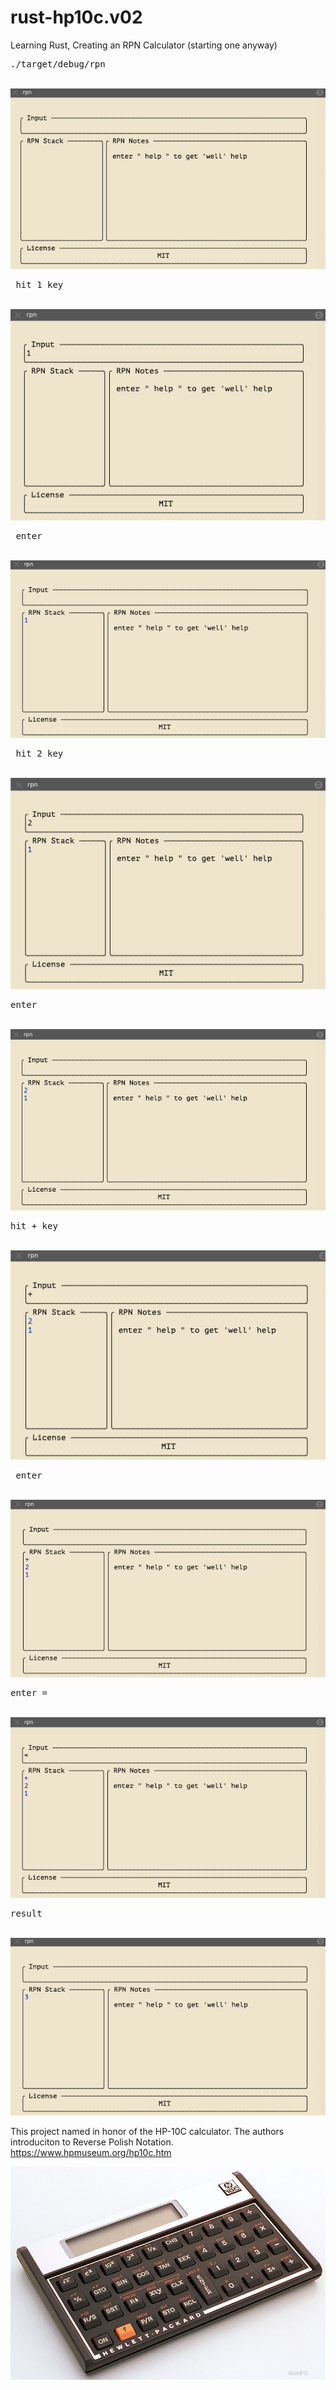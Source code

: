 # rust-hp10c.v02
Learning Rust, Creating an RPN Calculator (starting one anyway)

<pre>./target/debug/rpn </pre><br/>
<img src="https://github.com/hank-greene/rust-hp10c.v02/blob/main/00-pics/01-start.png?raw=true" />

<pre> hit 1 key </pre><br/>
<img src="https://github.com/hank-greene/rust-hp10c.v02/blob/main/00-pics/02-hit-1-key.png?raw=true" />

<pre> enter </pre><br/>
<img src="https://github.com/hank-greene/rust-hp10c.v02/blob/main/00-pics/03-enter-1.png?raw=true" />

<pre> hit 2 key </pre><br/>
<img src="https://github.com/hank-greene/rust-hp10c.v02/blob/main/00-pics/04-hit-2-key.png?raw=true" />

<pre>enter </pre><br/>
<img src="https://github.com/hank-greene/rust-hp10c.v02/blob/main/00-pics/05-enter-2.png?raw=true" />

<pre>hit + key </pre><br/>
<img src="https://github.com/hank-greene/rust-hp10c.v02/blob/main/00-pics/06-hit-plus-key.png?raw=true" />

<pre> enter </pre> <br/>
<img src="https://github.com/hank-greene/rust-hp10c.v02/blob/main/00-pics/07-enter-plus.png?raw=true" />

<pre>enter = </pre>  <br/>
<img src="https://github.com/hank-greene/rust-hp10c.v02/blob/main/00-pics/08-enter-equals.png?raw=true" />

<pre>result </pre>  <br/>
<img src="https://github.com/hank-greene/rust-hp10c.v02/blob/main/00-pics/09-result.png?raw=true" />


This project named in honor of the HP-10C calculator.
The authors introduciton to Reverse Polish Notation.
https://www.hpmuseum.org/hp10c.htm

<img src="https://github.com/hank-greene/rust-hp10c.v02/blob/main/00-pics/HP-10C.png?raw=true" />



